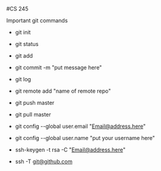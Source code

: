 #CS 245

Important git commands

- git init
- git status
- git add <File Name>
- git commit -m "put message here"
- git log
- git remote add <put a Variable name here> "name of remote repo"
- git push <put a Variable name here> master
- git pull <put a Variable name here> master
- git config --global user.email "Email@address.here"
- git config --global user.name "put your username here"

- ssh-keygen -t rsa -C "Email@address.here"
- ssh -T git@github.com
